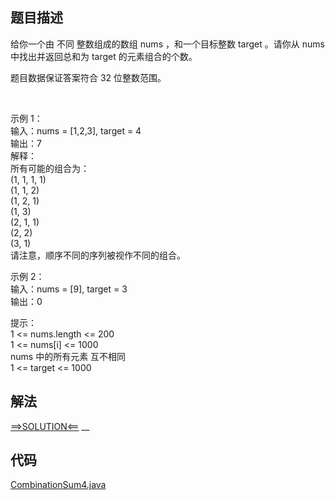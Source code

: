 ## 题目描述

给你一个由 不同 整数组成的数组 nums ，和一个目标整数 target 。请你从 nums 中找出并返回总和为 target 的元素组合的个数。

题目数据保证答案符合 32 位整数范围。

 

示例 1：
<br>输入：nums = [1,2,3], target = 4
<br>输出：7
<br>解释：
<br>所有可能的组合为：
<br>(1, 1, 1, 1)
<br>(1, 1, 2)
<br>(1, 2, 1)
<br>(1, 3)
<br>(2, 1, 1)
<br>(2, 2)
<br>(3, 1)
<br>请注意，顺序不同的序列被视作不同的组合。

示例 2：
<br>输入：nums = [9], target = 3
<br>输出：0

提示：
<br>1 <= nums.length <= 200
<br>1 <= nums[i] <= 1000
<br>nums 中的所有元素 互不相同
<br>1 <= target <= 1000

## 解法

[==>SOLUTION<==](https://leetcode-cn.com/problems/combination-sum-iv/solution/zu-he-zong-he-iv-by-leetcode-solution-q8zv/)
__

## 代码

[CombinationSum4.java](https://github.com/Marshal7cc/leetcode-java/blob/master/src/dp/CombinationSum4.java)

